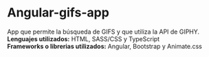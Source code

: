 # Angular-gifs-app
App que permite la búsqueda de GIFS y que utiliza la API de GIPHY.  
**Lenguajes utilizados:** HTML, SASS/CSS y TypeScript  
**Frameworks o librerias utilizados:** Angular, Bootstrap y Animate.css  
